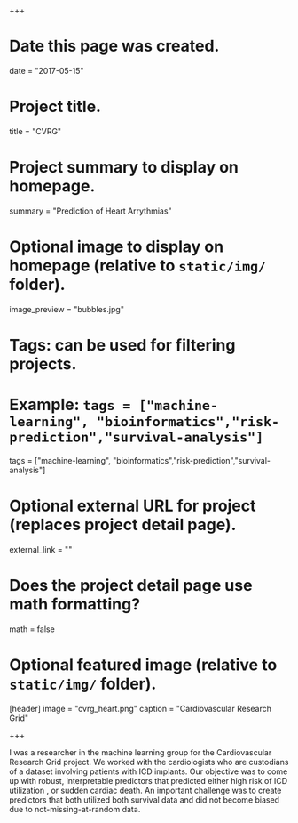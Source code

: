 +++
# Date this page was created.
date = "2017-05-15"

# Project title.
title = "CVRG"

# Project summary to display on homepage.
summary = "Prediction of Heart Arrythmias"

# Optional image to display on homepage (relative to `static/img/` folder).
image_preview = "bubbles.jpg"

# Tags: can be used for filtering projects.
# Example: `tags = ["machine-learning", "bioinformatics","risk-prediction","survival-analysis"]`
tags = ["machine-learning", "bioinformatics","risk-prediction","survival-analysis"]

# Optional external URL for project (replaces project detail page).
external_link = ""

# Does the project detail page use math formatting?
math = false

# Optional featured image (relative to `static/img/` folder).
[header]
image = "cvrg_heart.png"
caption = "Cardiovascular Research Grid"

+++

I was a researcher in the machine learning group for the Cardiovascular Research Grid project. We worked with the cardiologists who are custodians of a dataset involving patients with ICD implants. Our objective was to come up with robust, interpretable predictors that predicted either high risk of ICD utilization , or sudden cardiac death. An important challenge was to create predictors that both utilized both survival data and did not become biased due to not-missing-at-random data.

